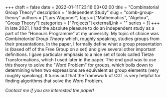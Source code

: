 +++ 
draft = false
date = 2022-01-11T23:16:03+02:00
title = "Combinatorial Group Theory"
description = "Independent Study"
slug = "comb-group-theory"
authors = ["Lars Wagoner"]
tags = ["Mathematics", "Algebra", "Group Theory"]
categories = ["Projects"]
externalLink = ""
series = []
+++
In late 2021, I had the absolute pleasure to do an independent study as a part of the "Honours Programme" at my university. My topic of choice was *Combinatorial Group Theory* which, roughly speaking, studies groups from their presentations. In the paper, I formally define what a group presentation is (based off of the Free Group on a set) and give several other important definitions. I gave particular emphasis to a nice set of tools called Tietze Transformations, which I used later in the paper. The end goal was to use this theory to solve the "Word Problem" for groups, which boils down to determining when two expressions are equivalent as group elements (very roughly speaking). It turns out that the framework of CGT is very helpful for finding algorithms that solve the Word Problem. 

*Contact me if you are interested the paper!*